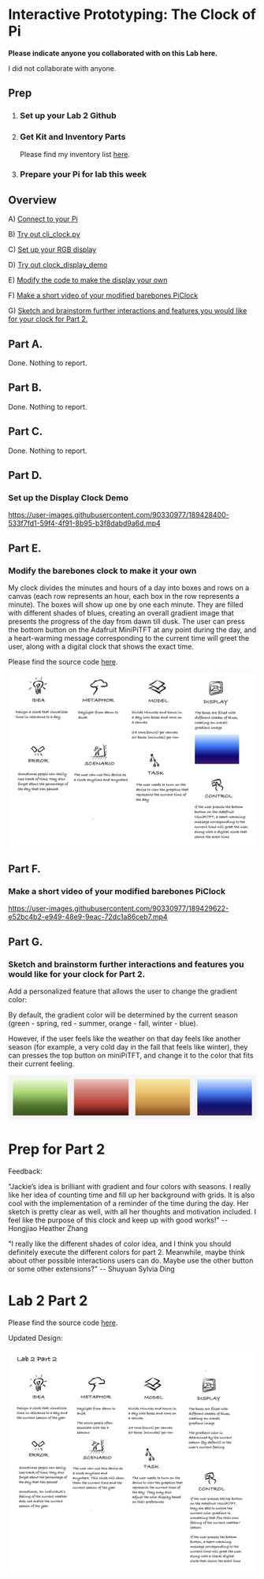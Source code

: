 # Interactive Prototyping: The Clock of Pi

**Please indicate anyone you collaborated with on this Lab here.**

I did not collaborate with anyone.

## Prep

1. ### Set up your Lab 2 Github

2. ### Get Kit and Inventory Parts

   Please find my inventory list [here](https://github.com/jackiejiaqiliu/Interactive-Lab-Hub/blob/Fall2022/Lab%202/partslist.md).

3. ### Prepare your Pi for lab this week


## Overview

A) [Connect to your Pi](#part-a)  

B) [Try out cli_clock.py](#part-b) 

C) [Set up your RGB display](#part-c)

D) [Try out clock_display_demo](#part-d) 

E) [Modify the code to make the display your own](#part-e)

F) [Make a short video of your modified barebones PiClock](#part-f)

G) [Sketch and brainstorm further interactions and features you would like for your clock for Part 2.](#part-g)


## Part A. 

Done. Nothing to report.

## Part B. 

Done. Nothing to report.


## Part C. 

Done. Nothing to report.

## Part D. 
### Set up the Display Clock Demo

https://user-images.githubusercontent.com/90330977/189428400-533f7fd1-59f4-4f91-8b95-b3f8dabd9a6d.mp4

## Part E.
### Modify the barebones clock to make it your own

My clock divides the minutes and hours of a day into boxes and rows on a canvas (each row represents an hour, each box in the row represents a minute). The boxes will show up one by one each minute. They are filled with different shades of blues, creating an overall gradient image that presents the progress of the day from dawn till dusk. The user can press the bottom button on the Adafruit MiniPiTFT at any point during the day, and a heart-warming message corresponding to the current time will greet the user, along with a digital clock that shows the exact time.

Please find the source code [here](https://github.com/jackiejiaqiliu/Interactive-Lab-Hub/blob/Fall2022/Lab%202/screen_clock%20-%20Part%201.py).

![Verplank digram](https://github.com/jackiejiaqiliu/Interactive-Lab-Hub/blob/Fall2022/Lab%202/IDD%20Lab%202%20Part%201E%20-%20Verplank%20Diagram.jpg)

## Part F. 
### Make a short video of your modified barebones PiClock

https://user-images.githubusercontent.com/90330977/189429622-e52bc4b2-e949-48e9-9eac-72dc1a86ceb7.mp4

## Part G. 
### Sketch and brainstorm further interactions and features you would like for your clock for Part 2.

Add a personalized feature that allows the user to change the gradient color:

By default, the gradient color will be determined by the current season (green - spring, red - summer, orange - fall, winter - blue).

However, if the user feels like the weather on that day feels like another season (for example, a very cold day in the fall that feels like winter), they can presses the top button on miniPiTFT, and change it to the color that fits their current feeling.

![gradient colors](https://github.com/jackiejiaqiliu/Interactive-Lab-Hub/blob/Fall2022/Lab%202/IDD%20Lab%202%20Part%201G%20-%20Gradient%20Colors.png)


# Prep for Part 2

Feedback:

"Jackie’s idea is brilliant with gradient and four colors with seasons. I really like her idea of counting time and fill up her background with grids. It is also cool with the implementation of a reminder of the time during the day. Her sketch is pretty clear as well, with all her thoughts and motivation included. I feel like the purpose of this clock and keep up with good works!" -- Hongjiao Heather Zhang

"I really like the different shades of color idea, and I think you should definitely execute the different colors for part 2. Meanwhile, maybe think about other possible interactions users can do. Maybe use the other button or some other extensions?" -- Shuyuan Sylvia Ding

# Lab 2 Part 2

Please find the source code [here](https://github.com/jackiejiaqiliu/Interactive-Lab-Hub/blob/Fall2022/Lab%202/screen_clock%20-%20Part%202.py).

Updated Design:

![Verplank digram](https://github.com/jackiejiaqiliu/Interactive-Lab-Hub/blob/Fall2022/Lab%202/IDD%20Lab%202%20Part%202%20-%20Verplank%20Diagram.jpg)




